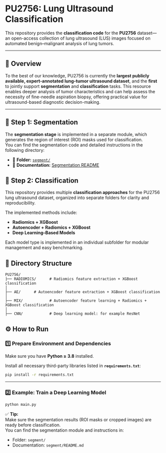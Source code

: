 # PU2756: Lung Ultrasound Classification

This repository provides the **classification code** for the **PU2756** dataset—an open-access collection of lung ultrasound (LUS) images focused on automated benign–malignant analysis of lung tumors.

---

## 🧩 Overview

To the best of our knowledge, PU2756 is currently the **largest publicly available, expert-annotated lung-tumor ultrasound dataset**, and the **first** to jointly support **segmentation** and **classification** tasks. This resource enables deeper analysis of tumor characteristics and can help assess the necessity of fine-needle aspiration biopsy, offering practical value for ultrasound-based diagnostic decision-making.


---

## 🚀 Step 1: Segmentation

The **segmentation stage** is implemented in a separate module, which generates the region of interest (ROI) masks used for classification.  
You can find the segmentation code and detailed instructions in the following directory:

- 📁 **Folder:** [`segment/`](segment/)  
- 📘 **Documentation:** [Segmentation README](segment/README.md)




## 🧠 Step 2: Classification


This repository provides multiple **classification approaches** for the PU2756 lung ultrasound dataset, organized into separate folders for clarity and reproducibility.

The implemented methods include:

- **Radiomics + XGBoost**
- **Autoencoder + Radiomics + XGBoost**
- **Deep Learning–Based Models**

Each model type is implemented in an individual subfolder for modular management and easy benchmarking.


## 📁 Directory Structure


```text
PU2756/
├── RADIOMICS/      # Radiomics feature extraction + XGBoost classification
│
├── AE/      # Autoencoder feature extraction + XGBoost classification
│
├── MIX/            # Autoencoder feature learning + Radiomics + XGBoost classification
│
├── CNN/            # Deep learning model: for example ResNet

```


## ⚙️ How to Run

### 1️⃣ Prepare Environment and Dependencies

Make sure you have **Python ≥ 3.8** installed.

Install all necessary third-party libraries listed in **`requirements.txt`**:

```bash
pip install -r requirements.txt
```

---

### 2️⃣ Example: Train a Deep Learning Model


```bash
python main.py
```





✅ **Tip:**  
Make sure the segmentation results (ROI masks or cropped images) are ready before classification.  
You can find the segmentation module and instructions in:

- Folder: `segment/`
- Documentation: `segment/README.md`

